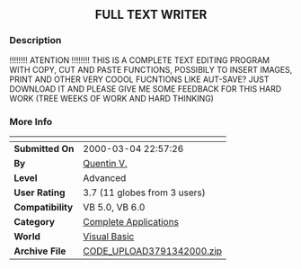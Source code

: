 ﻿<div align="center">

## FULL TEXT WRITER


</div>

### Description

!!!!!!!! ATENTION !!!!!!!! THIS IS A COMPLETE TEXT EDITING PROGRAM WITH COPY, CUT AND PASTE FUNCTIONS, POSSIBILY TO INSERT IMAGES, PRINT AND OTHER VERY COOOL FUCNTIONS LIKE AUT-SAVE? JUST DOWNLOAD IT AND PLEASE GIVE ME SOME FEEDBACK FOR THIS HARD WORK (TREE WEEKS OF WORK AND HARD THINKING)
 
### More Info
 


<span>             |<span>
---                |---
**Submitted On**   |2000-03-04 22:57:26
**By**             |[Quentin V\.](https://github.com/Planet-Source-Code/PSCIndex/blob/master/ByAuthor/quentin-v.md)
**Level**          |Advanced
**User Rating**    |3.7 (11 globes from 3 users)
**Compatibility**  |VB 5\.0, VB 6\.0
**Category**       |[Complete Applications](https://github.com/Planet-Source-Code/PSCIndex/blob/master/ByCategory/complete-applications__1-27.md)
**World**          |[Visual Basic](https://github.com/Planet-Source-Code/PSCIndex/blob/master/ByWorld/visual-basic.md)
**Archive File**   |[CODE\_UPLOAD3791342000\.zip](https://github.com/Planet-Source-Code/quentin-v-full-text-writer__1-6422/archive/master.zip)








